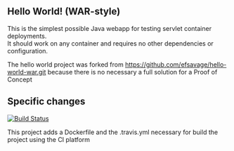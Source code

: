 ## Hello World! (WAR-style)

This is the simplest possible Java webapp for testing servlet container deployments.  
It should work on any container and requires no other dependencies or configuration.

The hello world project was forked from https://github.com/efsavage/hello-world-war.git because
there is no necessary a full solution for a Proof of Concept

## Specific changes

[![Build Status](https://travis-ci.org/byjg/skiprepo.svg?branch=master)](https://travis-ci.org/byjg/skiprepo)

This project adds a Dockerfile and the .travis.yml necessary for build the project using the CI platform


